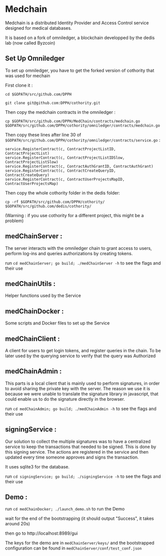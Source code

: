 # Medchain

Medchain is a distributed Identity Provider and Access Control service designed for medical databases.

It is based on a fork of omniledger, a blockchain developped by the dedis lab (now called Byzcoin)

## Set Up Omniledger

To set up omniledger, you have to get the forked version of cothority that was used for mechain

First clone it :

`cd $GOPATH/src/github.com/DPPH`

`git clone git@github.com:DPPH/cothority.git`  

Then copy the medchain contracts in the omniledger :

`cp $GOPATH/src/github.com/DPPH/MedChain/contracts/medchain.go $GOPATH/src/github.com/DPPH/cothority/omniledger/contracts/medchain.go`

Then copy these lines after line 30 of `$GOPATH/src/github.com/DPPH/cothority/omniledger/contracts/service.go` :

```
service.RegisterContract(c, ContractProjectListID, ContractProjectList)
service.RegisterContract(c, ContractProjectListIDSlow, ContractProjectListSlow)
service.RegisterContract(c, ContractAuthGrantID, ContractAuthGrant)
service.RegisterContract(c, ContractCreateQueryID, ContractCreateQuery)
service.RegisterContract(c, ContractUserProjectsMapID, ContractUserProjectsMap)
```

Then copy the whole cothority folder in the dedis folder:

`cp -rf $GOPATH/src/github.com/DPPH/cothority/ $GOPATH/src/github.com/dedis/cothority/`


(Warning : if you use cothority for a different project, this might be a problem)

## medChainServer :

The server interacts with the omniledger chain to grant access to users, perform log-ins and queries authorizations by creating tokens.

run `cd medChainServer; go build; ./medChainServer -h` to see the flags and their use

## medChainUtils :

Helper functions used by the Service

## medChainDocker :

Some scripts and Docker files to set up the Service

## medChainClient :

A client for users to get login tokens, and register queries in the chain. To be later used by the querying service to verify that the query was Authorized

## medChainAdmin :

This parts is a local client that is mainly used to perform signatures, in order to avoid sharing the private key with the server. The reason we use it is because we were unable to translate the signature library in javascript, that could enable us to do the signature directly in the browser.

run `cd medChainAdmin; go build; ./medChainAdmin -h` to see the flags and their use

## signingService :

Our solution to collect the multiple signatures was to have a centralized service to keep the transactions that needed to be signed. This is done by this signing service. The actions are registered in the service and then updated every time someone approves and signs the transaction.

It uses sqlite3 for the database.

run `cd signingService; go build; ./signingService -h` to see the flags and their use

## Demo :

run `cd medChainDocker; ./launch_demo.sh` to run the Demo

wait for the end of the bootstrapping (it should output "Success", it takes around 20s)

then go to http://localhost:8989/gui

The keys for the demo are in `medChainServer/keys/` and the bootstrapped configuration can be found in `medChainServer/conf/test_conf.json`
